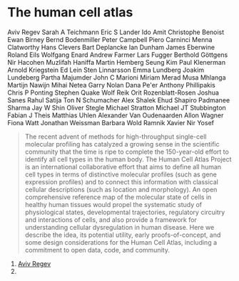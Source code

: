 # The human cell atlas

Aviv Regev
Sarah A Teichmann
Eric S Lander
Ido Amit
Christophe Benoist
Ewan Birney
Bernd Bodenmiller
Peter Campbell
Piero Carninci
Menna Clatworthy
Hans Clevers
Bart Deplancke
Ian Dunham
James Eberwine
Roland Eils
Wolfgang Enard
Andrew Farmer
Lars Fugger
Berthold Göttgens
Nir Hacohen
Muzlifah Haniffa
Martin Hemberg
Seung Kim
Paul Klenerman
Arnold Kriegstein
Ed Lein
Sten Linnarsson
Emma Lundberg
Joakim Lundeberg
Partha Majumder
John C Marioni
Miriam Merad
Musa Mhlanga
Martijn Nawijn
Mihai Netea
Garry Nolan
Dana Pe'er
Anthony Phillipakis
Chris P Ponting
Stephen Quake
Wolf Reik
Orit Rozenblatt-Rosen
Joshua Sanes
Rahul Satija
Ton N Schumacher
Alex Shalek
Ehud Shapiro
Padmanee Sharma
Jay W Shin
Oliver Stegle
Michael Stratton
Michael JT Stubbington
Fabian J Theis
Matthias Uhlen
Alexander Van Oudenaarden
Allon Wagner
Fiona Watt
Jonathan Weissman
Barbara Wold
Ramnik Xavier
Nir Yosef

>The recent advent of methods for high-throughput single-cell molecular profiling has catalyzed a growing sense in the scientific community that the time is ripe to complete the 150-year-old effort to identify all cell types in the human body. The Human Cell Atlas Project is an international collaborative effort that aims to define all human cell types in terms of distinctive molecular profiles (such as gene expression profiles) and to connect this information with classical cellular descriptions (such as location and morphology). An open comprehensive reference map of the molecular state of cells in healthy human tissues would propel the systematic study of physiological states, developmental trajectories, regulatory circuitry and interactions of cells, and also provide a framework for understanding cellular dysregulation in human disease. Here we describe the idea, its potential utility, early proofs-of-concept, and some design considerations for the Human Cell Atlas, including a commitment to open data, code, and community.

1. [Aviv Regev](D:\freshBlood\www\bioinfo-toolkit\lists\singleCell\researcher#AvivRegev.md)
2. 